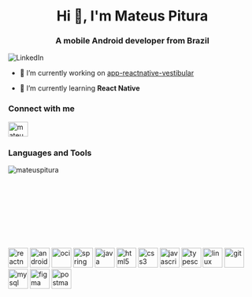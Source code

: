 <h1 align="center">Hi 👋, I'm Mateus Pitura</h1>
<h3 align="center">A mobile Android developer from Brazil</h3>

![LinkedIn](https://github.com/MateusPitura/MateusPitura/assets/119008106/693b42c7-24f5-40bf-8763-53a196bfd794)

- 🔭 I’m currently working on [app-reactnative-vestibular](https://github.com/MateusPitura/app-reactnative-vestibular)

- 🌱 I’m currently learning **React Native**

<h3 align="left">Connect with me</h3>
<p align="left">
<a href="https://linkedin.com/in/mateuspitura" target="blank"><img align="center" src="https://raw.githubusercontent.com/rahuldkjain/github-profile-readme-generator/master/src/images/icons/Social/linked-in-alt.svg" alt="mateuspitura" height="30" width="40" /></a>

<br>
  
</div>
  <h3 align="left">Languages and Tools</h3>
  <p><img align="left" src="https://github-readme-stats.vercel.app/api/top-langs?username=mateuspitura&show_icons=true&locale=en&layout=compact" alt="mateuspitura"/>
</div>

<br>
<br>
<br>
<br>
<br>
<br>
<br>
<br>
<br>

<p align="left"> 
  <img src="https://github.com/MateusPitura/MateusPitura/assets/119008106/f3a0580c-80c5-4480-95db-5a44a8cdebe9" alt="reactnative" width="40" height="40"/>
  <img src="https://github.com/MateusPitura/MateusPitura/assets/119008106/72a19ad7-9d87-47f0-9a27-73c0884e6415" alt="android" width="40" height="40"/>
  <img src="https://github.com/MateusPitura/MateusPitura/assets/119008106/9028acf1-258f-4155-8a55-380ef64141ac" alt="oci" width="40" height="40"/>
  <img src="https://github.com/MateusPitura/MateusPitura/assets/119008106/c162607a-5d28-4dce-8141-4fad5f58f1dc" alt="spring" width="40" height="40"/>
  <img src="https://github.com/MateusPitura/MateusPitura/assets/119008106/311e2951-28c0-43d5-814f-4ca48620926c" alt="java" width="40" height="40"/>
  <img src="https://github.com/MateusPitura/MateusPitura/assets/119008106/b641284e-3442-4897-8a2e-bdc80f8f0ed9" alt="html5" width="40" height="40"/>
  <img src="https://github.com/MateusPitura/MateusPitura/assets/119008106/ef1ad012-87c5-4615-988e-b4912bbd087a" alt="css3" width="40" height="40"/>
  <img src="https://github.com/MateusPitura/MateusPitura/assets/119008106/edf7b721-74ad-49af-b375-e407bd403917" alt="javascript" width="40" height="40"/>
  <img src="https://github.com/MateusPitura/MateusPitura/assets/119008106/9dda4a7b-f392-4b40-83ed-883054f112cf" alt="typescript" width="40" height="40"/>
  <img src="https://github.com/MateusPitura/MateusPitura/assets/119008106/d58dd648-e100-4867-a6af-b3f5c1b3be6f" alt="linux" width="40" height="40"/>
  <img src="https://github.com/MateusPitura/MateusPitura/assets/119008106/1d3d5f02-cc1f-4331-9b8b-7954bc04fb27" alt="git" width="40" height="40"/>
  <img src="https://github.com/MateusPitura/MateusPitura/assets/119008106/d0e393db-017d-4795-9a6f-f07bbee7dd1a" alt="mysql" width="40" height="40"/>
  <img src="https://github.com/MateusPitura/MateusPitura/assets/119008106/508996c1-1a46-4922-9591-86a97a1eaf14" alt="figma" width="40" height="40"/>
  <img src="https://github.com/MateusPitura/MateusPitura/assets/119008106/94319544-336e-482c-8aec-3f9fee41d800" alt="postman" width="40" height="40"/>
</p>

